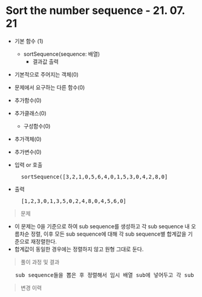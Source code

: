 # Sort the number sequence - 21. 07. 21

- 기본 함수 (1)
  - sortSequence(sequence: 배열)
    - 결과값 출력
- 기본적으로 주어지는 객체(0)
- 문제에서 요구하는 다른 함수(0)
- 추가함수(0)
- 추가클래스(0)
  - 구성함수(0)
- 추가객체(0)
- 추가변수(0)

- 입력 or 호출
  <pre>
    sortSequence([3,2,1,0,5,6,4,0,1,5,3,0,4,2,8,0]
  </pre>
 
- 출력
  <pre>
    [1,2,3,0,1,3,5,0,2,4,8,0,4,5,6,0]
  </pre>

> 문제
  - 이 문제는 0을 기준으로 하여 sub sequence를 생성하고 각 sub sequence 내 오름차순 정렬, 이후 모든 sub sequence에 대해 각 sub sequence별 합계값을 기준으로 재정렬한다.
  - 합계값이 동일한 경우에는 정렬하지 않고 원형 그대로 둔다.

> 풀이 과정 및 결과
<pre>
   sub sequence들을 뽑은 후 정렬해서 임시 배열 sub에 넣어두고 각 sub sequence별로 합계값을 사용하여 재정렬한 후 1차원 배열로 만들어서 반환한다.
</pre>

>변경 이력
<pre>
</pre>